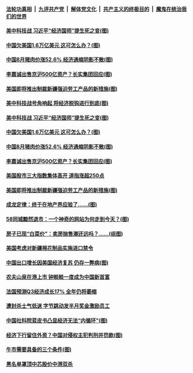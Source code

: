 ####  [法轮功真相](../../../../basic/blob/master/README.md?t=09101531) &nbsp;|&nbsp; [九评共产党](../../../../9ping.md/blob/master/README.md?t=09101531) &nbsp;|&nbsp; [解体党文化](../../../../jtdwh.md/blob/master/README.md?t=09101531)  &nbsp;|&nbsp; [共产主义的终极目的](../../../../gczydzjmd.md/blob/master/README.md?t=09101531) &nbsp;|&nbsp; [魔鬼在统治我们的世界](../../../../mgztzwmdsj.md/blob/master/README.md?t=09101531) 

#### [美中科技战 习近平“经济国师”提生死之变(图)](../pages/p5/945641.md?t=09101531) 

#### [中国欠美国1.6万亿美元 这可怎么办？(图)](../pages/p5/945669.md?t=09101531) 

#### [中国8月猪肉价涨52.6% 经济通缩阴影不散(图)](../pages/p5/945658.md?t=09101531) 

#### [李嘉诚出售京沪500亿资产？长实集团回应(图)](../pages/p5/945647.md?t=09101531) 

#### [美国即将推出制裁新疆强迫劳工产品的新措施(图)](../pages/p5/945642.md?t=09101531) 


#### [美中科技战号角响起 将经济脱钩进行到底(图)](../pages/p5/945667.md?t=09101531) 

#### [美中科技战 习近平“经济国师”提生死之变(图)](../pages/p5/945641.md?t=09101531) 

#### [中国欠美国1.6万亿美元 这可怎么办？(图)](../pages/p5/945669.md?t=09101531) 

#### [中国8月猪肉价涨52.6% 经济通缩阴影不散(图)](../pages/p5/945658.md?t=09101531) 

#### [李嘉诚出售京沪500亿资产？长实集团回应(图)](../pages/p5/945647.md?t=09101531) 

#### [美国股市三大指数集体高开 道指涨超250点](../pages/p5/945651.md?t=09101531) 

#### [美国即将推出制裁新疆强迫劳工产品的新措施(图)](../pages/p5/945642.md?t=09101531) 


#### [成龙定律：终于在地产界应验了……(图)](../pages/p5/945597.md?t=09101531) 

#### [58同城黯然退市：一个神奇的网站为何走到今天？(图)](../pages/p5/945594.md?t=09101531) 

#### [房子已现“白菜价”：卖房抛售潮还远吗？……(组图)](../pages/p5/945587.md?t=09101531) 

#### [美国考虑对新疆棉花制品实施进口禁令](../pages/p5/945564.md?t=09101531) 

#### [中国出口增长因美国经济复苏 仍存一弊病(图)](../pages/p5/945552.md?t=09101531) 

#### [农夫山泉在港上市 钟睒睒一度成为中国新首富](../pages/p5/945550.md?t=09101531) 

#### [法国预测Q3经济成长17% 全年仍将萎缩](../pages/p5/945549.md?t=09101531) 

#### [遭封杀士气低迷 字节跳动发半月奖金激励员工](../pages/p5/945548.md?t=09101531) 

#### [中国社科院蓝皮书凸显经济无法“内循环”(图)](../pages/p5/945472.md?t=09101531) 

#### [经济下行留住外资？中国对侵权主犯判刑并罚款(图)](../pages/p5/945482.md?t=09101531) 

#### [牛市需要具备的三个条件(图)](../pages/p5/945480.md?t=09101531) 

#### [黑名单罩顶中芯股价中港双杀](../pages/p5/945493.md?t=09101531) 

